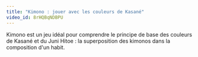 ```yaml
---
title: "Kimono : jouer avec les couleurs de Kasané"
video_id: 8rHQBqNDBPU
---
```


Kimono est un jeu idéal pour comprendre le principe de base des couleurs de Kasané et du Juni Hitoe : la superposition des kimonos dans la composition d'un habit.